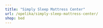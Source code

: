 ```yaml
---
title: "Simply Sleep Mattress Center"
url: /opelika/simply-sleep-mattress-center/
shop: bed
---
```

